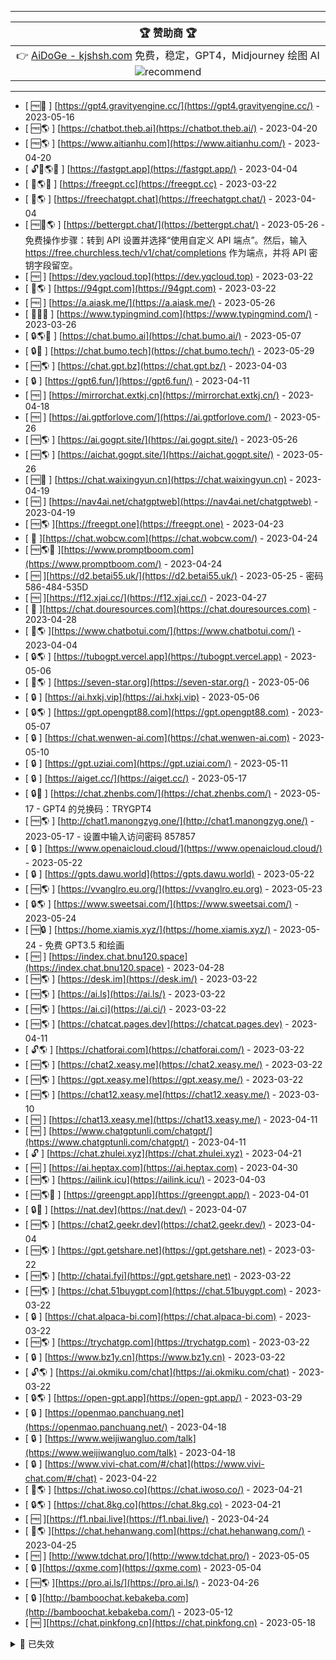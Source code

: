 

---

|                                                                            🏆 赞助商 🏆                                                                             |
  |:----------------------------------------------------------------------------------------------------------------------------------------------------------------:|
| 👉 [AiDoGe - kjshsh.com](https://kjshsh.com) 免费，稳定，GPT4，Midjourney 绘图 AI ![recommend](https://cdn.jsdelivr.net/gh/LiLittleCat/PicBed/images/other/recommend.png) |

---

<!-- normal-begin -->

- [ 🆓💪 ] [https://gpt4.gravityengine.cc/](https://gpt4.gravityengine.cc/) - 2023-05-16
- [ 🆓🌎 ] [https://chatbot.theb.ai](https://chatbot.theb.ai/) - 2023-04-20
- [ 🆓🌎 ] [https://www.aitianhu.com](https://www.aitianhu.com/) - 2023-04-20
- [ 🔓🔑🌎💪 ] [https://fastgpt.app](https://fastgpt.app/) - 2023-04-04
- [ 🔑🌎💪 ] [https://freegpt.cc](https://freegpt.cc) - 2023-03-22
- [ 🔑🌎 ] [https://freechatgpt.chat](https://freechatgpt.chat/) - 2023-04-04
- [ 🆓🔑🌎 ] [https://bettergpt.chat/](https://bettergpt.chat/) - 2023-05-26 - 免费操作步骤：转到 API 设置并选择“使用自定义 API 端点”。然后，输入 https://free.churchless.tech/v1/chat/completions 作为端点，并将 API 密钥字段留空。
- [ 🆓 ] [https://dev.yqcloud.top](https://dev.yqcloud.top) - 2023-03-22
- [ 🔑🌎 ] [https://94gpt.com](https://94gpt.com) - 2023-03-22
- [ 🆓 ] [https://a.aiask.me/](https://a.aiask.me/) - 2023-05-26
- [ 🔑💪🧰 ] [https://www.typingmind.com](https://www.typingmind.com/) - 2023-03-26
- [ 🔒🌎💪 ] [https://chat.bumo.ai](https://chat.bumo.ai/) - 2023-05-07
- [ 🔒💪 ] [https://chat.bumo.tech](https://chat.bumo.tech/) - 2023-05-29
- [ 🆓🌎 ] [https://chat.gpt.bz](https://chat.gpt.bz/) - 2023-04-03
- [ 🔒 ] [https://gpt6.fun/](https://gpt6.fun/) - 2023-04-11
- [ 🆓 ] [https://mirrorchat.extkj.cn](https://mirrorchat.extkj.cn/) - 2023-04-18
- [ 🆓 ] [https://ai.gptforlove.com/](https://ai.gptforlove.com/) - 2023-05-26
- [ 🆓🌎 ] [https://ai.gogpt.site/](https://ai.gogpt.site/) - 2023-05-26
- [ 🆓🌎 ] [https://aichat.gogpt.site/](https://aichat.gogpt.site/) - 2023-05-26
- [ 🆓🧰 ] [https://chat.waixingyun.cn](https://chat.waixingyun.cn) - 2023-04-19
- [ 🆓 ] [https://nav4ai.net/chatgptweb](https://nav4ai.net/chatgptweb) - 2023-04-19
- [ 🆓🌎 ][https://freegpt.one](https://freegpt.one) - 2023-04-23
- [ 👀 ][https://chat.wobcw.com](https://chat.wobcw.com/) - 2023-04-24
- [ 🆓🌎🧰 ][https://www.promptboom.com](https://www.promptboom.com/) - 2023-04-24
- [ 🆓 ][https://d2.betai55.uk/](https://d2.betai55.uk/) - 2023-05-25 - 密码 586-484-535D
- [ 🆓 ][https://f12.xjai.cc/](https://f12.xjai.cc/) - 2023-04-27
- [ 👀 ][https://chat.douresources.com](https://chat.douresources.com) - 2023-04-28
- [ 🔑🌎 ][https://www.chatbotui.com/](https://www.chatbotui.com/) - 2023-04-04
- [ 🔒🌎 ] [https://tubogpt.vercel.app](https://tubogpt.vercel.app) - 2023-05-06
- [ 👀🌎 ] [https://seven-star.org](https://seven-star.org/) - 2023-05-06
- [ 🔒 ] [https://ai.hxkj.vip](https://ai.hxkj.vip) - 2023-05-06
- [ 🔒🌎 ] [https://gpt.opengpt88.com](https://gpt.opengpt88.com) - 2023-05-07
- [ 🔒 ] [https://chat.wenwen-ai.com](https://chat.wenwen-ai.com) - 2023-05-10
- [ 🔒 ] [https://gpt.uziai.com](https://gpt.uziai.com/) - 2023-05-11
- [ 🔒 ] [https://aiget.cc/](https://aiget.cc/) - 2023-05-17
- [ 🔒💪 ] [https://chat.zhenbs.com/](https://chat.zhenbs.com/) - 2023-05-17 - GPT4 的兑换码：TRYGPT4
- [ 🆓🌎 ] [http://chat1.manongzyg.one/](http://chat1.manongzyg.one/) - 2023-05-17 - 设置中输入访问密码 857857
- [ 🔒 ] [https://www.openaicloud.cloud/](https://www.openaicloud.cloud/) - 2023-05-22
- [ 🔒 ] [https://gpts.dawu.world](https://gpts.dawu.world) - 2023-05-22
- [ 🆓🌎 ] [https://vvanglro.eu.org/](https://vvanglro.eu.org) - 2023-05-23
- [ 🔒🌎 ] [https://www.sweetsai.com/](https://www.sweetsai.com/) - 2023-05-24
- [ 🆓🔒 ] [https://home.xiamis.xyz/](https://home.xiamis.xyz/) - 2023-05-24 - 免费 GPT3.5 和绘画
- [ 🆓 ] [https://index.chat.bnu120.space](https://index.chat.bnu120.space) - 2023-04-28
- [ 🆓🌎 ] [https://desk.im](https://desk.im/) - 2023-03-22
- [ 🆓🌎 ] [https://ai.ls](https://ai.ls/) - 2023-03-22
- [ 🆓🌎 ] [https://ai.ci](https://ai.ci/) - 2023-03-22
- [ 🆓🌎 ] [https://chatcat.pages.dev](https://chatcat.pages.dev) - 2023-04-11
- [ 🔓🌎 ] [https://chatforai.com](https://chatforai.com/) - 2023-03-22
- [ 🆓🌎 ] [https://chat2.xeasy.me](https://chat2.xeasy.me/) - 2023-03-22
- [ 🆓🌎 ] [https://gpt.xeasy.me](https://gpt.xeasy.me/) - 2023-03-22
- [ 🆓🌎 ] [https://chat12.xeasy.me](https://chat12.xeasy.me/) - 2023-03-10
- [ 🆓 ] [https://chat13.xeasy.me](https://chat13.xeasy.me/) - 2023-04-11
- [ 🆓 ] [https://www.chatgptunli.com/chatgpt/](https://www.chatgptunli.com/chatgpt/) - 2023-04-11
- [ 🔓 ] [https://chat.zhulei.xyz](https://chat.zhulei.xyz) - 2023-04-21
- [ 🆓 ] [https://ai.heptax.com](https://ai.heptax.com) - 2023-04-30
- [ 🆓🌎 ] [https://ailink.icu](https://ailink.icu/) - 2023-04-03
- [ 🆓🌎🧰 ] [https://greengpt.app](https://greengpt.app/) - 2023-04-01
- [ 🔒💪 ] [https://nat.dev](https://nat.dev/) - 2023-04-07
- [ 🆓🌎 ] [https://chat2.geekr.dev](https://chat2.geekr.dev/) - 2023-04-04
- [ 🆓🌎 ] [https://gpt.getshare.net](https://gpt.getshare.net) - 2023-03-22
- [ 🆓🌎 ] [http://chatai.fyi](https://gpt.getshare.net) - 2023-03-22
- [ 🆓🌎 ] [https://chat.51buygpt.com](https://chat.51buygpt.com) - 2023-03-22
- [ 🔒 ] [https://chat.alpaca-bi.com](https://chat.alpaca-bi.com) - 2023-03-22
- [ 🆓🌎 ] [https://trychatgp.com](https://trychatgp.com) - 2023-03-22
- [ 🔒 ] [https://www.bz1y.cn](https://www.bz1y.cn) - 2023-03-22
- [ 🔓🌎 ] [https://ai.okmiku.com/chat](https://ai.okmiku.com/chat) - 2023-03-22
- [ 🔒🌎 ] [https://open-gpt.app](https://open-gpt.app/) - 2023-03-29
- [ 🔒 ] [https://openmao.panchuang.net](https://openmao.panchuang.net/) - 2023-04-18
- [ 🔒 ] [https://www.weijiwangluo.com/talk](https://www.weijiwangluo.com/talk) - 2023-04-18
- [ 🔒 ] [https://www.vivi-chat.com/#/chat](https://www.vivi-chat.com/#/chat) - 2023-04-22
- [ 🔑🌎 ] [https://chat.iwoso.co](https://chat.iwoso.co/) - 2023-04-21
- [ 🔒🌎 ] [https://chat.8kg.co](https://chat.8kg.co) - 2023-04-21
- [ 🆓 ][https://f1.nbai.live](https://f1.nbai.live/) - 2023-04-24
- [ 👀🌎 ][https://chat.hehanwang.com](https://chat.hehanwang.com/) - 2023-04-25
- [ 🆓 ] [http://www.tdchat.pro/](http://www.tdchat.pro/) - 2023-05-05
- [ 🔒 ][https://qxme.com](https://qxme.com) - 2023-05-04
- [ 🆓🌎 ][https://pro.ai.ls/](https://pro.ai.ls/) - 2023-04-26
- [ 🔒 ][http://bamboochat.kebakeba.com](http://bamboochat.kebakeba.com/) - 2023-05-12
- [ 🆓 ][https://chat.pinkfong.cn](https://chat.pinkfong.cn) - 2023-05-18

<!-- normal-end -->

<details>

<summary>🚫 已失效</summary>

<!-- abnormal-begin -->

- ~~[https://www.freechatsgpt.com](https://www.freechatsgpt.com/)~~ - 2023-05-12
- ~~[https://qa.6bbs.cn/](https://qa.6bbs.cn/)~~ - 2023-05-05
- ~~[https://ai.dw3.io/](https://ai.dw3.io/)~~ - 2023-05-05
- ~~[https://jiehan.tech/](https://jiehan.tech/)~~ - 2023-05-05
- ~~[https://f1.52chye.cn](https://f1.52chye.cn/)~~ - 2023-04-24
- ~~[https://a.aizh.app](https://a.aizh.app/)~~ - 2023-04-13
- ~~[https://gpt.xcbl.cc](https://gpt.xcbl.cc)~~ - 2023-04-15
- ~~[https://chatgptproxy.info](https://chatgptproxy.info)~~ - 2023-04-17
- ~~[https://chat.aicn.me](https://chat.aicn.me)~~ - 2023-04-13
- ~~[https://ai.cheapy.top](https://ai.cheapy.top)~~ - 2023-03-31
- ~~[https://chatgpt.hoposoft.com](https://chatgpt.hoposoft.com/#/)~~ - 2023-03-29
- ~~[https://askgptai.com](https://askgptai.com/)~~ - 2023-03-22
- ~~[https://chat.paoying.net](https://chat.paoying.net/)~~ - 2023-03-22
- ~~[https://chats.wxredcover.cn](https://chats.wxredcover.cn/)~~ - 2023-03-22
- ~~[https://chat.zecoba.cn](https://chat.zecoba.cn/)~~ - 2023-03-22
- ~~[https://account.eaten.fun](https://account.eaten.fun/)~~ - 2023-03-22
- ~~[https://chat.livepo.top](https://chat.livepo.top)~~ - 2023-03-11
- ~~[https://askbot.club/chatgpt](https://askbot.club/chatgpt/)~~ - 2023-03-22
- ~~[https://talk.xiu.ee](https://talk.xiu.ee/)~~ - 2023-04-26
- ~~[https://1chat.c3r.ink/](https://1chat.c3r.ink/)~~ - 2023-05-24
- ~~[https://ai.icodebug.xyz/](https://ai.icodebug.xyz/)~~ - 2023-05-28
- ~~[https://aitxt.io/](https://aitxt.io/)~~ - 2023-05-28
- ~~[https://chat.v50.ltd](https://chat.v50.ltd)~~ - 2023-05-28
- ~~[https://1.nb8.ltd/](https://1.nb8.ltd/)~~ - 2023-05-28
- ~~[https://srgfdfsf.xiaowenzi.xyz/](https://srgfdfsf.xiaowenzi.xyz/)~~ - 2023-05-28
- ~~[https://chataibase.com/](https://chataibase.com/)~~ - 2023-05-28
- ~~[https://aiia.chat/](https://aiia.chat/)~~ - 2023-05-26
- ~~[https://1919abc.com](https://1919abc.com)~~ - 2023-05-26
- ~~[https://chat.ok2ai.com](https://chat.ok2ai.com/)~~ - 2023-05-26
- ~~[https://chat.bk8787.com](https://chat.bk8787.com)~~ - 2023-05-26
- ~~[https://chatgpt.dreamtrend.net](https://chatgpt.dreamtrend.net/)~~ - 2023-05-26
- ~~[http://1.15.134.164:999](http://1.15.134.164:999/)~~ - 2023-05-26
- ~~[https://chat.aidutu.cn](https://chat.aidutu.cn)~~ - 2023-05-26
- ~~[http://207.148.94.37:7860](http://207.148.94.37:7860/)~~ - 2023-05-26
- ~~[https://chatgpt.hz-it-dev.co](https://chatgpt.hz-it-dev.com/)~~ - 2023-05-26
- ~~[https://ai-pig-fly.space](https://ai-pig-fly.space/)~~ - 2023-05-26
- ~~[https://gpt.ai8.icu](https://gpt.ai8.icu)~~ - 2023-05-26
- ~~[https://x1.xjai.cc](https://x1.xjai.cc/)~~ - 2023-05-26
- ~~[http://chat.cutim.one](http://chat.cutim.one/)~~ - 2023-05-26
- ~~[http://chat.cutim.top](http://chat.cutim.top)~~ - 2023-05-26
- ~~[https://chat.xiami.one](https://chat.xiami.one)~~ - 2023-05-26
- ~~[https://chat.gptplus.one](https://chat.gptplus.one)~~ - 2023-05-26
- ~~[http://www.msai.fun](http://www.msai.fun/)~~ - 2023-05-26
- ~~[https://heimoshuiyu.github.io/chatgpt-api-web/](https://heimoshuiyu.github.io/chatgpt-api-web/?key=fakekey&api=https%3A%2F%2F3lio5ooiekcn3gxx6du2jf5wzq0mudmm.lambda-url.us-east-1.on.aws%2F&mode=fetch)~~ - 2023-04-10
- ~~[https://chatmindai.com](https://chatmindai.com/#/chat)~~ - 2023-05-26
- ~~[https://aigcfun.com](https://aigcfun.com/)~~ - 2023-05-26
- ~~[https://www.chat2ai.cn](https://www.chat2ai.cn/)~~ - 2023-05-26
- ~~[https://ai.yiios.com](https://ai.yiios.com/)~~ - 2023-05-26
- ~~[https://ai117.com](https://ai117.com)~~ - 2023-05-26
- ~~[https://chat.forchange.cn](https://chat.forchange.cn/)~~ - 2023-05-26
- ~~[https://w.betai55.uk/](https://w.betai55.uk/)~~ - 2023-05-25
- ~~[https://1chat.cc](https://1chat.cc)~~ - 2023-05-24
- ~~[http://www.tdchatd.us](http://www.tdchatd.us/)~~ - 2023-05-05
- ~~[https://gpt.gpt0.icu](https://gpt.gpt0.icu)~~ - 2023-04-28
- ~~[https://chat2.zhuleixx.top](https://chat2.zhuleixx.top/)~~ - 2023-04-21
- ~~[https://chat.ohtoai.com](https://chat.ohtoai.com/)~~ - 2023-04-20
- ~~[https://ai.zyun.vip](https://ai.zyun.vip/)~~ - 2023-04-20
- ~~[http://www.tdchat.vip](http://www.tdchat.vip/)~~ - 2023-04-20
- ~~[https://ai.bo-e.com](https://ai.bo-e.com/)~~ - 2023-04-18
- ~~[https://chat.zhuleixx.top](https://chat.zhuleixx.top/)~~ - 2023-04-16
- ~~[https://www.tdchat.com](https://www.tdchat.com/)~~ - 2023-04-13
- ~~[https://chatgpt3.fun](https://chatgpt3.fun/)~~ - 2023-04-11
- ~~[https://freegpt.one](https://freegpt.one)~~ - 2023-04-04
- ~~[http://gitopenchina.gitee.io/gpt](http://gitopenchina.gitee.io/gpt)~~ - 2023-04-04
- ~~[http://gitopenchina.gitee.io/chatgpt](http://gitopenchina.gitee.io/chatgpt)~~ - 2023-04-04
- ~~[http://gitopenchina.gitee.io/freechatgpt](http://gitopenchina.gitee.io/freechatgpt)~~ - 2023-04-10
- ~~[https://qachat.vercel.app](https://qachat.vercel.app) from <https://github.com/yesmore/QA>~~ - 2023-04-04
- ~~[https://qachat.cn](https://qachat.cn/) from <https://github.com/yesmore/QA>~~ - 2023-04-03
- ~~[https://www.askme.mom](https://www.askme.mom/)~~ - 2023-04-01
- ~~[https://chat.tgbot.co](https://chat.tgbot.co/) from <https://github.com/zu1k>~~ - 2023-04-04
- ~~[https://chatgpt.ddiu.me](https://chatgpt.ddiu.me) from <https://github.com/ddiu8081/chatgpt-demo>~~ - 2023-04-04
- ~~[https://xc.com](https://xc.com/)~~ - 2023-03-22
- ~~[https://chat.yqcloud.top](https://chat.yqcloud.top/) from <https://github.com/binjie09>~~ - 2023-04-04
- ~~[https://www.scyu.app](https://www.scyu.app/)~~ - 2023-03-22
- ~~[https://chatgpt-flutter.h7ml.cn](https://chatgpt-flutter.h7ml.cn)~~ - 2023-03-22
- ~~[https://www.aitoolgpt.com](https://www.aitoolgpt.com/)~~ - 2023-04-04
- ~~[https://www.chatsverse.xyz](https://www.chatsverse.xyz/)~~ - 2023-04-04
- ~~[https://chatapi.qload.cn](https://chatapi.qload.cn)~~ - 2023-03-22
- ~~[https://chat.ninvfeng.xyz](https://chat.ninvfeng.xyz/) from <https://github.com/ninvfeng/chatgpt>~~ - 2023-04-04


<!-- abnormal-end -->
</details>